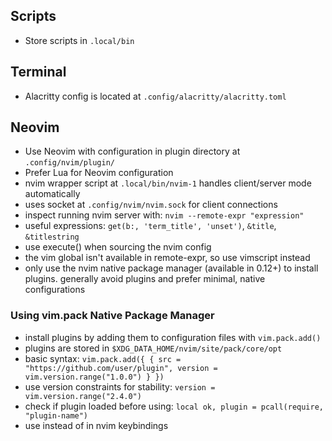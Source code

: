 ## Scripts

- Store scripts in `.local/bin`

## Terminal

- Alacritty config is located at `.config/alacritty/alacritty.toml`

## Neovim

- Use Neovim with configuration in plugin directory at `.config/nvim/plugin/`
- Prefer Lua for Neovim configuration
- nvim wrapper script at `.local/bin/nvim-1` handles client/server mode automatically
- uses socket at `.config/nvim/nvim.sock` for client connections
- inspect running nvim server with: `nvim --remote-expr "expression"`
- useful expressions: `get(b:, 'term_title', 'unset')`, `&title`, `&titlestring`
- use execute() when sourcing the nvim config
- the vim global isn't available in remote-expr, so use vimscript instead
- only use the nvim native package manager (available in 0.12+) to install plugins. generally avoid plugins and prefer minimal, native configurations

### Using vim.pack Native Package Manager

- install plugins by adding them to configuration files with `vim.pack.add()`
- plugins are stored in `$XDG_DATA_HOME/nvim/site/pack/core/opt`
- basic syntax: `vim.pack.add({ { src = "https://github.com/user/plugin", version = vim.version.range("1.0.0") } })`
- use version constraints for stability: `version = vim.version.range("2.4.0")`
- check if plugin loaded before using: `local ok, plugin = pcall(require, "plugin-name")`
- use <Space> instead of <leader> in nvim keybindings
